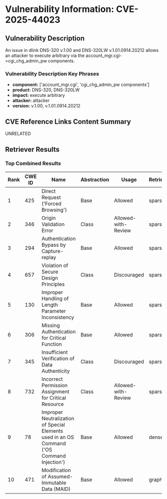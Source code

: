 # Vulnerability Information: CVE-2025-44023

## Vulnerability Description
An issue in dlink DNS-320 v.1.00 and DNS-320LW v.1.01.0914.20212 allows an attacker to execute arbitrary via the account_mgr.cgi->cgi_chg_admin_pw components.

### Vulnerability Description Key Phrases
- **component:** ['account_mgr.cgi', 'cgi_chg_admin_pw components']
- **product:** DNS-320, DNS-320LW
- **impact:** execute arbitrary
- **attacker:** attacker
- **version:** v.1.00, v.1.01.0914.20212

## CVE Reference Links Content Summary
UNRELATED

## Retriever Results

### Top Combined Results

| Rank | CWE ID | Name | Abstraction | Usage  | Retrievers | Individual Scores |
|------|--------|------|-------------|-------|------------|-------------------|
| 1 | 425 | Direct Request ('Forced Browsing') | Base | Allowed | sparse | 0.050 |
| 2 | 346 | Origin Validation Error | Class | Allowed-with-Review | sparse | 0.047 |
| 3 | 294 | Authentication Bypass by Capture-replay | Base | Allowed | sparse | 0.046 |
| 4 | 657 | Violation of Secure Design Principles | Class | Discouraged | sparse | 0.044 |
| 5 | 130 | Improper Handling of Length Parameter Inconsistency | Base | Allowed | sparse | 0.043 |
| 6 | 306 | Missing Authentication for Critical Function | Base | Allowed | sparse | 0.043 |
| 7 | 345 | Insufficient Verification of Data Authenticity | Class | Discouraged | sparse | 0.042 |
| 8 | 732 | Incorrect Permission Assignment for Critical Resource | Class | Allowed-with-Review | sparse | 0.041 |
| 9 | 78 | Improper Neutralization of Special Elements used in an OS Command ('OS Command Injection') | Base | Allowed | dense | 0.576 |
| 10 | 471 | Modification of Assumed-Immutable Data (MAID) | Base | Allowed | graph | 0.002 |

